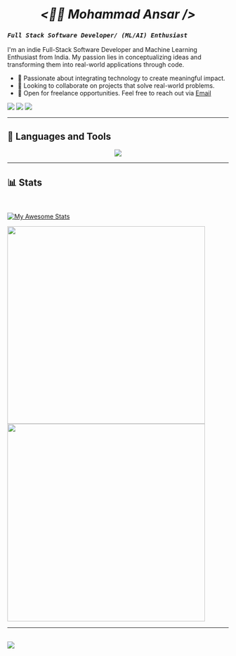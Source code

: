 <h1 align = "center" > <i> <b> <🏄‍♂️ Mohammad Ansar /> </b> </i></h1>

### _`Full Stack Software Developer/ (ML/AI) Enthusiast`_

I'm an indie Full-Stack Software Developer and Machine Learning Enthusiast from India. My passion lies in conceptualizing ideas and transforming them into real-world applications through code.

- 🔭 Passionate about integrating technology to create meaningful impact.
- 👯 Looking to collaborate on projects that solve real-world problems.
- 💼 Open for freelance opportunities. Feel free to reach out via [Email](mailto:ansar.ofcl00@gmail.com)

<a href="https://www.linkedin.com/in/mohammad-ansar-4ab39421a/"><img src="https://img.shields.io/badge/LinkedIn-0A66C2.svg?style=for-the-badge&logo=LinkedIn&logoColor=white"/></a>
<a href="https://instagram.com/ansar_jarvis"><img src="https://img.shields.io/badge/Instagram-E4405F?style=for-the-badge&logo=instagram&logoColor=white"/></a>
<a href="https://dev.to/ansarjarvis"><img src="https://img.shields.io/badge/dev.to-0A0A0A.svg?style=for-the-badge&logo=devdotto&logoColor=white"/></a>

---

<!-- <h2>🧰 Languages and Tools</h2> -->

## 🧰 Languages and Tools

<p align="center">
  <a href="https://skillicons.dev">
    <img src="https://skillicons.dev/icons?i=react,javascript,typescript,redux,nodejs,express,mongodb,mysql,postgres,firebase,html,css,tailwindcss,bootstrap,materialui,bash,cpp,python,git,github,linux&theme=dark" />
  </a>
</p>

<!--
<br>

<span>
<img  width=30px style="padding-right:10px; padding-bottom:10px;" src="https://cdn.jsdelivr.net/gh/devicons/devicon/icons/react/react-original.svg" />
</span>
<span>
<img width=30px style="padding-right:10px; padding-bottom:10px;" src="https://cdn.jsdelivr.net/gh/devicons/devicon/icons/typescript/typescript-original.svg" />
</span>
<span>
<img  width=30px style="padding-right:10px; padding-bottom:10px;" src="https://cdn.jsdelivr.net/gh/devicons/devicon/icons/javascript/javascript-plain.svg" />
</span>
<span>
<img width=30px style="padding-right:10px; padding-bottom:10px;" src="https://cdn.jsdelivr.net/gh/devicons/devicon/icons/html5/html5-original.svg" />
</span>
<span>
<img width=30px style="padding-right:10px; padding-bottom:10px;" src="https://cdn.jsdelivr.net/gh/devicons/devicon/icons/css3/css3-original.svg" />
</span>
<span>
<img width=30px style="padding-right:10px; padding-bottom:10px;" src="https://cdn.jsdelivr.net/gh/devicons/devicon/icons/tailwindcss/tailwindcss-plain.svg" />
</span>
<span>
<img width=30px style="padding-right:10px; padding-bottom:10px;" src="https://cdn.jsdelivr.net/gh/devicons/devicon/icons/bootstrap/bootstrap-original.svg" />
</span>
<span>
<img width=30px style="padding-right:10px; padding-bottom:10px;" src="https://cdn.jsdelivr.net/gh/devicons/devicon/icons/nodejs/nodejs-original.svg" />
</span>
<span>
<img  width=30px style="padding-right:10px; padding-bottom:10px;" src="https://cdn.jsdelivr.net/gh/devicons/devicon/icons/express/express-original.svg" />
</span>
<span>
<img  width=30px style="padding-right:10px; padding-bottom:10px;" src="https://cdn.jsdelivr.net/gh/devicons/devicon/icons/mongodb/mongodb-original.svg" />
</span>
<span>
<img  width=30px style="padding-right:10px; padding-bottom:10px;" src="https://cdn.jsdelivr.net/gh/devicons/devicon/icons/mysql/mysql-original.svg" />
</span>
<span>
<img  width=30px style="padding-right:10px; padding-bottom:10px;" src="https://cdn.jsdelivr.net/gh/devicons/devicon/icons/postgresql/postgresql-original.svg" />
</span>
<span>
<img  width=30px style="padding-right:10px; padding-bottom:10px;" src="https://cdn.jsdelivr.net/gh/devicons/devicon/icons/firebase/firebase-plain.svg" />
</span>
<span>
<img  width=30px style="padding-right:10px; padding-bottom:10px;" src="https://cdn.jsdelivr.net/gh/devicons/devicon/icons/redux/redux-original.svg" />
</span>
<span>
<img  width=30px style="padding-right:10px; padding-bottom:10px;" src="https://cdn.jsdelivr.net/gh/devicons/devicon/icons/git/git-original.svg" />
</span>
<span>
<img  width=30px style="padding-right:10px; padding-bottom:10px;" src="https://cdn.jsdelivr.net/gh/devicons/devicon/icons/github/github-original.svg"/>
</span>
<span>
<img  width=30px style="padding-right:10px; padding-bottom:10px;" src="https://cdn.jsdelivr.net/gh/devicons/devicon/icons/bash/bash-original.svg" />
</span>
<span>
<img  width=30px style="padding-right:10px; padding-bottom:10px;" src="https://cdn.jsdelivr.net/gh/devicons/devicon/icons/linux/linux-original.svg" />
</span>
<span>
<img  width=30px style="padding-right:10px; padding-bottom:10px;" src="https://cdn.jsdelivr.net/gh/devicons/devicon/icons/cplusplus/cplusplus-original.svg" />
</span> -->

---

<!-- ## 📊 Stats -->

## 📊 Stats

<br>

[![My Awesome Stats](https://awesome-github-stats.azurewebsites.net/user-stats/ansarjarvis?cardType=github&theme=algolia&preferLogin=false)](https://git.io/awesome-stats-card)

<!-- <a href = "https://github.com/ansarjarvis">
<img width = 400 src= "https://github-readme-stats.vercel.app/api?username=ansarjarvis&count_private=true&show_icons=true&theme=radical"/>
</a> -->
<a href = "https://github.com/ansarjarvis">
<img width = 450 src= "https://github-readme-stats.vercel.app/api/top-langs/?username=ansarjarvis&langs_count=6&layout=compact&theme=algolia"/>
</a>

<a  href = "https://github.com/ansarjarvis">
<img  width = 450  src= "https://streak-stats.demolab.com?user=ansarjarvis&theme=algolia&date_format=M%20j%5B%2C%20Y%5D"/>
</a>

---

<br>
<img src="https://forthebadge.com/images/badges/built-with-love.svg" />

